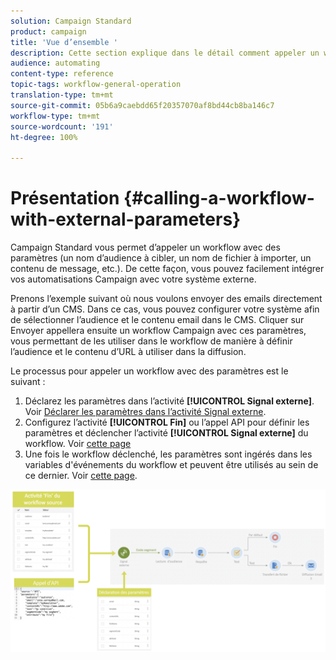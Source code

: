 ```yaml
---
solution: Campaign Standard
product: campaign
title: 'Vue d’ensemble '
description: Cette section explique dans le détail comment appeler un workflow avec des paramètres externes.
audience: automating
content-type: reference
topic-tags: workflow-general-operation
translation-type: tm+mt
source-git-commit: 05b6a9caebdd65f20357070af8bd44cb8ba146c7
workflow-type: tm+mt
source-wordcount: '191'
ht-degree: 100%

---
```



# Présentation {#calling-a-workflow-with-external-parameters}

Campaign Standard vous permet d’appeler un workflow avec des paramètres (un nom d’audience à cibler, un nom de fichier à importer, un contenu de message, etc.). De cette façon, vous pouvez facilement intégrer vos automatisations Campaign avec votre système externe.

Prenons l’exemple suivant où nous voulons envoyer des emails directement à partir d’un CMS. Dans ce cas, vous pouvez configurer votre système afin de sélectionner l’audience et le contenu email dans le CMS. Cliquer sur Envoyer appellera ensuite un workflow Campaign avec ces paramètres, vous permettant de les utiliser dans le workflow de manière à définir l’audience et le contenu d’URL à utiliser dans la diffusion.

Le processus pour appeler un workflow avec des paramètres est le suivant :

1. Déclarez les paramètres dans l’activité **[!UICONTROL Signal externe]**. Voir [Déclarer les paramètres dans l’activité Signal externe](../../automating/using/declaring-parameters-external-signal.md).
1. Configurez l’activité **[!UICONTROL Fin]** ou l’appel API pour définir les paramètres et déclencher l’activité **[!UICONTROL Signal externe]** du workflow. Voir [cette page](../../automating/using/defining-parameters-calling-workflow.md)
1. Une fois le workflow déclenché, les paramètres sont ingérés dans les variables d&#39;événements du workflow et peuvent être utilisés au sein de ce dernier. Voir [cette page](../../automating/using/customizing-workflow-external-parameters.md).

![](assets/extsignal_process.png)
